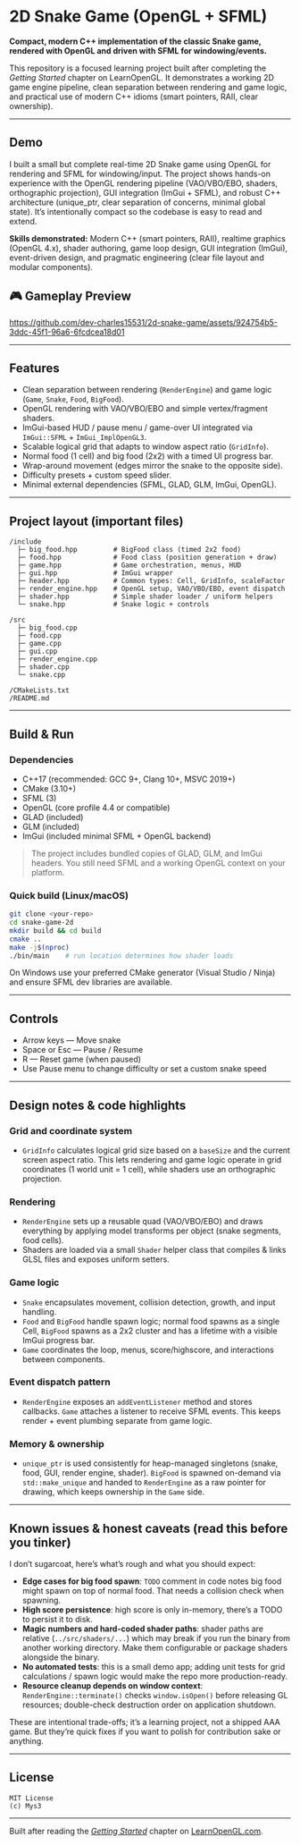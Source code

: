 # 2D Snake Game (OpenGL + SFML)

**Compact, modern C++ implementation of the classic Snake game, rendered with OpenGL and driven with SFML for windowing/events.**

This repository is a focused learning project built after completing the *Getting Started* chapter on LearnOpenGL. It demonstrates a working 2D game engine pipeline, clean separation between rendering and game logic, and practical use of modern C++ idioms (smart pointers, RAII, clear ownership).

---

## Demo

I built a small but complete real-time 2D Snake game using OpenGL for rendering and SFML for windowing/input. The project shows hands-on experience with the OpenGL rendering pipeline (VAO/VBO/EBO, shaders, orthographic projection), GUI integration (ImGui + SFML), and robust C++ architecture (unique_ptr, clear separation of concerns, minimal global state). It’s intentionally compact so the codebase is easy to read and extend.

**Skills demonstrated:** Modern C++ (smart pointers, RAII), realtime graphics (OpenGL 4.x), shader authoring, game loop design, GUI integration (ImGui), event-driven design, and pragmatic engineering (clear file layout and modular components).

## 🎮 Gameplay Preview
https://github.com/dev-charles15531/2d-snake-game/assets/924754b5-3ddc-45f1-96a6-6fcdcea18d01

---

## Features

* Clean separation between rendering (`RenderEngine`) and game logic (`Game`, `Snake`, `Food`, `BigFood`).
* OpenGL rendering with VAO/VBO/EBO and simple vertex/fragment shaders.
* ImGui-based HUD / pause menu / game-over UI integrated via `ImGui::SFML` + `ImGui_ImplOpenGL3`.
* Scalable logical grid that adapts to window aspect ratio (`GridInfo`).
* Normal food (1 cell) and big food (2x2) with a timed UI progress bar.
* Wrap-around movement (edges mirror the snake to the opposite side).
* Difficulty presets + custom speed slider.
* Minimal external dependencies (SFML, GLAD, GLM, ImGui, OpenGL).

---

## Project layout (important files)

```
/include
  ├─ big_food.hpp         # BigFood class (timed 2x2 food)
  ├─ food.hpp             # Food class (position generation + draw)
  ├─ game.hpp             # Game orchestration, menus, HUD
  ├─ gui.hpp              # ImGui wrapper
  ├─ header.hpp           # Common types: Cell, GridInfo, scaleFactor
  ├─ render_engine.hpp    # OpenGL setup, VAO/VBO/EBO, event dispatch
  ├─ shader.hpp           # Simple shader loader / uniform helpers
  └─ snake.hpp            # Snake logic + controls

/src
  ├─ big_food.cpp
  ├─ food.cpp
  ├─ game.cpp
  ├─ gui.cpp
  ├─ render_engine.cpp
  ├─ shader.cpp
  └─ snake.cpp

/CMakeLists.txt
/README.md
```

---

## Build & Run

### Dependencies

* C++17 (recommended: GCC 9+, Clang 10+, MSVC 2019+)
* CMake (3.10+)
* SFML (3)
* OpenGL (core profile 4.4 or compatible)
* GLAD (included)
* GLM (included)
* ImGui (included minimal SFML + OpenGL backend)

> The project includes bundled copies of GLAD, GLM, and ImGui headers. You still need SFML and a working OpenGL context on your platform.

### Quick build (Linux/macOS)

```bash
git clone <your-repo>
cd snake-game-2d
mkdir build && cd build
cmake ..
make -j$(nproc)
./bin/main    # run location determines how shader loads
```

On Windows use your preferred CMake generator (Visual Studio / Ninja) and ensure SFML dev libraries are available.

---

## Controls

* Arrow keys — Move snake
* Space or Esc — Pause / Resume
* R — Reset game (when paused)
* Use Pause menu to change difficulty or set a custom snake speed

---

## Design notes & code highlights

### Grid and coordinate system

* `GridInfo` calculates logical grid size based on a `baseSize` and the current screen aspect ratio. This lets rendering and game logic operate in grid coordinates (1 world unit = 1 cell), while shaders use an orthographic projection.

### Rendering

* `RenderEngine` sets up a reusable quad (VAO/VBO/EBO) and draws everything by applying model transforms per object (snake segments, food cells).
* Shaders are loaded via a small `Shader` helper class that compiles & links GLSL files and exposes uniform setters.

### Game logic

* `Snake` encapsulates movement, collision detection, growth, and input handling.
* `Food` and `BigFood` handle spawn logic; normal food spawns as a single Cell, `BigFood` spawns as a 2x2 cluster and has a lifetime with a visible ImGui progress bar.
* `Game` coordinates the loop, menus, score/highscore, and interactions between components.

### Event dispatch pattern

* `RenderEngine` exposes an `addEventListener` method and stores callbacks. `Game` attaches a listener to receive SFML events. This keeps render + event plumbing separate from game logic.

### Memory & ownership

* `unique_ptr` is used consistently for heap-managed singletons (snake, food, GUI, render engine, shader). `BigFood` is spawned on-demand via `std::make_unique` and handed to `RenderEngine` as a raw pointer for drawing, which keeps ownership in the `Game` side.

---

## Known issues & honest caveats (read this before you tinker)

I don’t sugarcoat, here’s what’s rough and what you should expect:

* **Edge cases for big food spawn**: `TODO` comment in code notes big food might spawn on top of normal food. That needs a collision check when spawning.
* **High score persistence**: high score is only in-memory, there’s a TODO to persist it to disk.
* **Magic numbers and hard-coded shader paths**: shader paths are relative (`../src/shaders/...`) which may break if you run the binary from another working directory. Make them configurable or package shaders alongside the binary.
* **No automated tests**: this is a small demo app; adding unit tests for grid calculations / spawn logic would make the repo more production-ready.
* **Resource cleanup depends on window context**: `RenderEngine::terminate()` checks `window.isOpen()` before releasing GL resources; double-check destruction order on application shutdown.

These are intentional trade-offs; it’s a learning project, not a shipped AAA game. But they’re quick fixes if you want to polish for contribution sake or anything.

---

## License

```
MIT License
(c) Mys3
```

---

Built after reading the [*Getting Started*](https://learnopengl.com/Getting-started) chapter on [LearnOpenGL.com](https://learnopengl.com).

